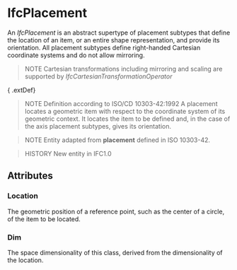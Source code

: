 # IfcPlacement

An _IfcPlacement_ is an abstract supertype of placement subtypes that define the location of an item, or an entire shape representation, and provide its orientation. All placement subtypes define right-handed Cartesian coordinate systems and do not allow mirroring.
<!-- end of short definition -->

> NOTE Cartesian transformations including mirroring and scaling are supported by _IfcCartesianTransformationOperator_

{ .extDef}
> NOTE Definition according to ISO/CD 10303-42:1992
> A placement locates a geometric item with respect to the coordinate system of its geometric context. It locates the item to be defined and, in the case of the axis placement subtypes, gives its orientation.

> NOTE Entity adapted from **placement** defined in ISO 10303-42.

> HISTORY New entity in IFC1.0

## Attributes

### Location
The geometric position of a reference point, such as the center of a circle, of the item to be located.

### Dim
The space dimensionality of this class, derived from the dimensionality of the location.
